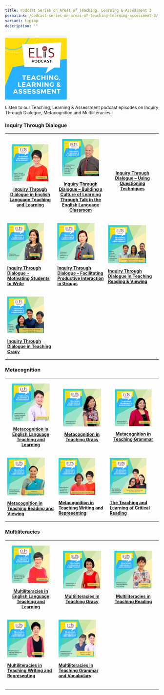 ```yaml
---
title: Podcast Series on Areas of Teaching, Learning & Assessment 3
permalink: /podcast-series-on-areas-of-teaching-learning-assessment-3/
variant: tiptap
description: ""
---
```

<p></p>
<div class="isomer-image-wrapper">
<img style="width: 40%;" height="auto" width="100%" alt="" src="/images/teaching-learning-and-assessment.png">
</div>
<p>Listen to our Teaching, Learning &amp; Assessment podcast episodes on
Inquiry Through Dialogue, Metacognition and Multiliteracies.</p>
<h3>Inquiry Through Dialogue</h3>
<table style="minWidth: 75px">
<colgroup>
<col>
<col>
<col>
</colgroup>
<tbody>
<tr>
<th rowspan="1" colspan="1">
<p></p>
<div class="isomer-image-wrapper">
<img style="width: 80%;" height="auto" width="100%" alt="" src="/images/ep-21-tla-11-my.png">
</div>
<p><a href="https://elis.moe.edu.sg/elis/resources/listen/inquiry-through-dialogue-in-english-language-teaching-and-learning/" rel="noopener noreferrer nofollow" target="_blank">Inquiry Through Dialogue in English Language Teaching and Learning</a>
</p>
<p></p>
</th>
<th rowspan="1" colspan="1">
<p></p>
<div class="isomer-image-wrapper">
<img style="width: 80%;" height="auto" width="100%" alt="" src="/images/Building a Culture of Learning Through Talk in the English Language Classroom.jpg">
</div>
<p><a href="https://elis.moe.edu.sg/elis/resources/listen/master-teacher-william-grosse-talks-about-inquiry-through-dialogue/" rel="noopener noreferrer nofollow" target="_blank">Inquiry Through Dialogue – Building a Culture of Learning Through Talk in the English Language Classroom</a>
</p>
</th>
<th rowspan="1" colspan="1">
<p></p>
<div class="isomer-image-wrapper">
<img style="width: 78%;" height="auto" width="100%" alt="" src="/images/Inquiry Through Dialogue – Using Questioning Techniques.jpg">
</div>
<p><a href="https://elis.moe.edu.sg/elis/resources/listen/master-teacher-audrey-lee-talks-about-questioning-techniques/" rel="noopener noreferrer nofollow" target="_blank">Inquiry Through Dialogue – Using Questioning Techniques</a>
</p>
<p></p>
</th>
</tr>
<tr>
<td rowspan="1" colspan="1">
<p></p>
<div class="isomer-image-wrapper">
<img style="width: 80%;" height="auto" width="100%" alt="" src="/images/3b56bb985f6804d2e8930d023ac19d798.jpg">
</div>
<p><strong><a href="https://elis.moe.edu.sg/elis/resources/listen/master-teacher-rita-pillai-talks-about-motivating-students-to-write/" rel="noopener noreferrer nofollow" target="_blank">Inquiry Through Dialogue - Motivating Students to Write</a></strong>
</p>
</td>
<td rowspan="1" colspan="1">
<p></p>
<div class="isomer-image-wrapper">
<img style="width: 80%;" height="auto" width="100%" alt="" src="/images/4dd0161613d254859a5821aced6fb0598.jpg">
</div>
<p><strong><a href="https://elis.moe.edu.sg/elis/resources/listen/student-groupings-for-productive-interaction/" rel="noopener noreferrer nofollow" target="_blank">Inquiry Through Dialogue – Facilitating Productive Interaction in Groups</a></strong>
</p>
</td>
<td rowspan="1" colspan="1">
<p></p>
<div class="isomer-image-wrapper">
<img style="width: 78%;" height="auto" width="100%" alt="" src="/images/Cover_Art_with_titles_and_names__8_.png">
</div>
<p><strong><a href="https://elis.moe.edu.sg/elis/resources/listen/inquiry-through-dialogue-in-teaching-reading-and-viewing/" rel="noopener noreferrer nofollow" target="_blank">Inquiry Through Dialogue in Teaching Reading &amp; Viewing</a></strong>
</p>
<p></p>
</td>
</tr>
<tr>
<td rowspan="1" colspan="1">
<p></p>
<div class="isomer-image-wrapper">
<img style="width: 80%;" height="auto" width="100%" alt="" src="/images/Cover_Art_with_titles_and_names__14_.png">
</div>
<p><strong><a href="https://elis.moe.edu.sg/elis/resources/listen/inquiry-through-dialogue-in-teaching-oracy/" rel="noopener noreferrer nofollow" target="_blank">Inquiry Through Dialogue in Teaching Oracy</a></strong>
</p>
</td>
<td rowspan="1" colspan="1">
<p></p>
</td>
<td rowspan="1" colspan="1">
<h3></h3>
</td>
</tr>
</tbody>
</table>
<h3>Metacognition</h3>
<table style="minWidth: 75px">
<colgroup>
<col>
<col>
<col>
</colgroup>
<tbody>
<tr>
<th rowspan="1" colspan="1">
<p></p>
<div class="isomer-image-wrapper">
<img style="width: 80%;" height="auto" width="100%" alt="" src="/images/Metacognition in English Language Teaching and Learning.jpg">
</div>
<p><a href="https://elis.moe.edu.sg/elis/resources/listen/metacognition-in-el-teaching-and-learning/" rel="noopener noreferrer nofollow" target="_blank">Metacognition in English Language Teaching and Learning</a>
</p>
</th>
<th rowspan="1" colspan="1">
<p></p>
<div class="isomer-image-wrapper">
<img style="width: 80%;" height="auto" width="100%" alt="" src="/images/Metacognition in Teaching Oracy.png">
</div>
<p><a href="https://elis.moe.edu.sg/elis/resources/listen/master-teacher-emelyn-kuan-talks-about-metacognition-in-teaching-oracy/" rel="noopener noreferrer nofollow" target="_blank">Metacognition in Teaching Oracy</a>
</p>
</th>
<th rowspan="1" colspan="1">
<p></p>
<div class="isomer-image-wrapper">
<img style="width: 78%;" height="auto" width="100%" alt="" src="/images/Metacognition in Teaching Grammar.jpg">
</div>
<p><a href="https://elis.moe.edu.sg/elis/resources/listen/master-teacher-jennifer-lui-talks-about-metacognition-in-teaching-grammar/" rel="noopener noreferrer nofollow" target="_blank">Metacognition in Teaching Grammar</a>
</p>
</th>
</tr>
<tr>
<td rowspan="1" colspan="1">
<p></p>
<div class="isomer-image-wrapper">
<img style="width: 80%;" height="auto" width="100%" alt="" src="/images/tla-kalpana-balasubramaniam.jpg">
</div>
<p><strong><a href="https://elis.moe.edu.sg/elis/resources/listen/metacognition-in-teaching-reading-and-viewing/" rel="noopener noreferrer nofollow" target="_blank">Metacognition in Teaching Reading and Viewing</a></strong>
</p>
</td>
<td rowspan="1" colspan="1">
<p></p>
<div class="isomer-image-wrapper">
<img style="width: 78%;" height="auto" width="100%" alt="" src="/images/7-september_tla-and-ci-thumbnails-w-title-only.png">
</div>
<p><strong><a href="https://elis.moe.edu.sg/elis/resources/listen/metacognition-in-teaching-writing-and-representing/" rel="noopener noreferrer nofollow" target="_blank">Metacognition in Teaching Writing and Representing</a></strong>
</p>
</td>
<td rowspan="1" colspan="1">
<p></p>
<div class="isomer-image-wrapper">
<img style="width: 78%;" height="auto" width="100%" alt="" src="/images/cover-art-with-titles-and-names-(1).png">
</div>
<p><strong><a href="https://elis.moe.edu.sg/elis/resources/listen/the-teaching-and-learning-of-critical-reading/" rel="noopener noreferrer nofollow" target="_blank">The Teaching and Learning of Critical Reading</a></strong>
</p>
</td>
</tr>
</tbody>
</table>
<h3>Multiliteracies</h3>
<table style="minWidth: 75px">
<colgroup>
<col>
<col>
<col>
</colgroup>
<tbody>
<tr>
<th rowspan="1" colspan="1">
<p></p>
<div class="isomer-image-wrapper">
<img style="width: 80%;" height="auto" width="100%" alt="" src="/images/Multiliteracies in English Language Teaching and Learning.jpg">
</div>
<p><a href="https://elis.moe.edu.sg/elis/resources/listen/multiliteracies-in-el-teaching-and-learning/" rel="noopener noreferrer nofollow" target="_blank">Multiliteracies in English Language Teaching and Learning</a>
</p>
</th>
<th rowspan="1" colspan="1">
<p></p>
<div class="isomer-image-wrapper">
<img style="width: 80%;" height="auto" width="100%" alt="" src="/images/Multiliteracies in Teaching Oracy.jpg">
</div>
<p><a href="https://elis.moe.edu.sg/elis/resources/listen/master-teacher-shakila-vasu-talks-about-multiliteracies-in-teaching-oracy/" rel="noopener noreferrer nofollow" target="_blank">Multiliteracies in Teaching Oracy</a>
</p>
</th>
<th rowspan="1" colspan="1">
<p></p>
<div class="isomer-image-wrapper">
<img style="width: 80%;" height="auto" width="100%" alt="" src="/images/jeya-artwork.png">
</div>
<p><a href="https://elis.moe.edu.sg/elis/resources/listen/multiliteracies-in-teaching-reading/" rel="noopener noreferrer nofollow" target="_blank">Multiliteracies in Teaching Reading</a>
</p>
</th>
</tr>
<tr>
<td rowspan="1" colspan="1">
<p></p>
<div class="isomer-image-wrapper">
<img style="width: 80%;" height="auto" width="100%" alt="" src="/images/14.png">
</div>
<p><strong><a href="https://elis.moe.edu.sg/elis/resources/listen/multiliteracies-in-teaching-writing-and-representing/" rel="noopener noreferrer nofollow" target="_blank">Multiliteracies in Teaching Writing and Representing</a></strong>
</p>
</td>
<td rowspan="1" colspan="1">
<p></p>
<div class="isomer-image-wrapper">
<img style="width: 80%;" height="auto" width="100%" alt="" src="/images/Multiliteracies in Teaching Grammar and Vocabulary.png">
</div>
<p><strong><a href="https://elis.moe.edu.sg/elis/resources/listen/multiliteracies-in-teaching-writing-and-vocabulary/" rel="noopener noreferrer nofollow" target="_blank">Multiliteracies in Teaching Grammar and Vocabulary</a></strong>
</p>
</td>
<td rowspan="1" colspan="1">
<p></p>
</td>
</tr>
<tr>
<td rowspan="1" colspan="1">
<p></p>
</td>
<td rowspan="1" colspan="1">
<p></p>
</td>
<td rowspan="1" colspan="1">
<p></p>
</td>
</tr>
</tbody>
</table>
<p></p>